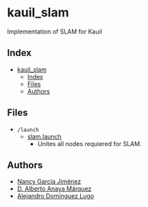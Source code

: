 # kauil_slam
Implementation of SLAM for Kauil

## Index
- [kauil\_slam](#kauil_slam)
  - [Index](#index)
  - [Files](#files)
  - [Authors](#authors)

## Files
- `/launch`
    - [slam.launch](./launch/slam.launch)
      - Unites all nodes requiered for SLAM.

## Authors
- [Nancy García Jiménez](https://github.com/nansnova)
- [D. Alberto Anaya Márquez](https://github.com/A01379375) 
- [Alejandro Domínguez Lugo](https://github.com/AlDomL9)